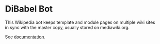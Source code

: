 # DiBabel Bot

This Wikipedia bot keeps template and module pages on multiple wiki sites in sync with the master copy, usually stored on mediawiki.org.

See [documentation](https://www.mediawiki.org/wiki/Multilingual_Templates_and_Modules).

